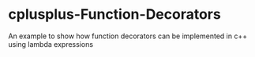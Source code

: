 # cplusplus-Function-Decorators
An example to show how function decorators can be implemented in c++ using lambda expressions
